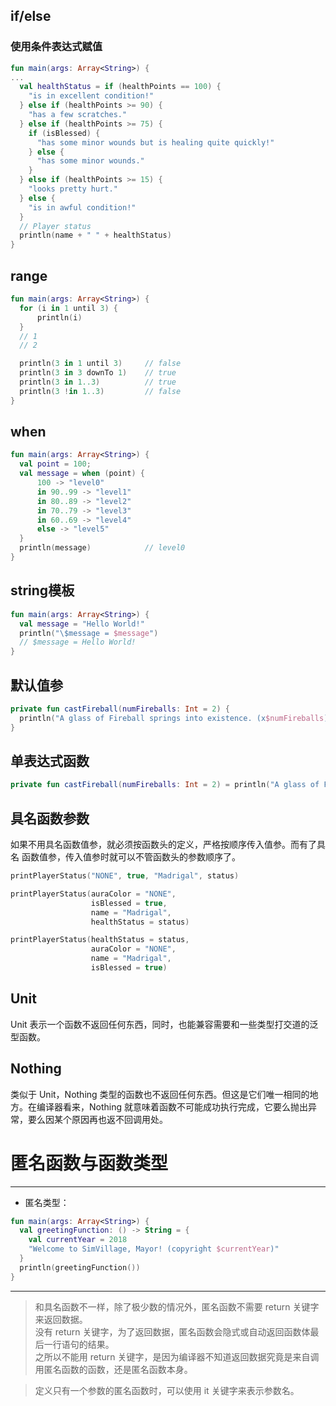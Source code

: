 ## if/else

### 使用条件表达式赋值

``` kotlin
fun main(args: Array<String>) {
...
  val healthStatus = if (healthPoints == 100) {
    "is in excellent condition!"
  } else if (healthPoints >= 90) {
    "has a few scratches."
  } else if (healthPoints >= 75) {
    if (isBlessed) {
      "has some minor wounds but is healing quite quickly!"
    } else {
      "has some minor wounds."
    } 
  } else if (healthPoints >= 15) {
    "looks pretty hurt."
  } else { 
    "is in awful condition!"
  } 
  // Player status
  println(name + " " + healthStatus)
} 
```

## range

``` kotlin
fun main(args: Array<String>) {
  for (i in 1 until 3) {
      println(i)
  }
  // 1
  // 2

  println(3 in 1 until 3)     // false
  println(3 in 3 downTo 1)    // true
  println(3 in 1..3)          // true
  println(3 !in 1..3)         // false
}
```

## when

``` kotlin
fun main(args: Array<String>) {
  val point = 100;
  val message = when (point) {
      100 -> "level0"
      in 90..99 -> "level1"
      in 80..89 -> "level2"
      in 70..79 -> "level3"
      in 60..69 -> "level4"
      else -> "level5"
  }
  println(message)            // level0
}
```

## string模板

``` kotlin
fun main(args: Array<String>) {
  val message = "Hello World!"
  println("\$message = $message")
  // $message = Hello World!
} 
```

## 默认值参

``` kotlin
private fun castFireball(numFireballs: Int = 2) { 
  println("A glass of Fireball springs into existence. (x$numFireballs)") 
} 
```

## 单表达式函数

``` kotlin
private fun castFireball(numFireballs: Int = 2) = println("A glass of Fireball springs into existence. (x$numFireballs)")
```

## 具名函数参数

如果不用具名函数值参，就必须按函数头的定义，严格按顺序传入值参。而有了具名
函数值参，传入值参时就可以不管函数头的参数顺序了。

``` kotlin
printPlayerStatus("NONE", true, "Madrigal", status)

printPlayerStatus(auraColor = "NONE",
                  isBlessed = true,
                  name = "Madrigal",
                  healthStatus = status)

printPlayerStatus(healthStatus = status,
                  auraColor = "NONE",
                  name = "Madrigal",
                  isBlessed = true)
```

## Unit

Unit 表示一个函数不返回任何东西，同时，也能兼容需要和一些类型打交道的泛型函数。

## Nothing

类似于 Unit，Nothing 类型的函数也不返回任何东西。但这是它们唯一相同的地方。在编译器看来，Nothing 就意味着函数不可能成功执行完成，它要么抛出异常，要么因某个原因再也返不回调用处。

# 匿名函数与函数类型

---
- 匿名类型：
``` kotlin
fun main(args: Array<String>) { 
  val greetingFunction: () -> String = {
    val currentYear = 2018
    "Welcome to SimVillage, Mayor! (copyright $currentYear)"
  }
  println(greetingFunction())
} 

```
---

> 和具名函数不一样，除了极少数的情况外，匿名函数不需要 return 关键字来返回数据。<br>
没有 return 关键字，为了返回数据，匿名函数会隐式或自动返回函数体最后一行语句的结果。<br>
之所以不能用 return 关键字，是因为编译器不知道返回数据究竟是来自调用匿名函数的函数，还是匿名函数本身。

> 定义只有一个参数的匿名函数时，可以使用 it 关键字来表示参数名。